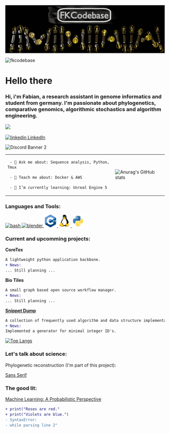 <!---
--- My Label ---
-->
 <img align="center" alt="Coding" width="1000" src="https://github.com/FKCodebase/FKCodebase/blob/master/GifRender.gif">
 
 <!---
--- Views ---
-->
<p align="left"> <img src="https://komarev.com/ghpvc/?username=fkcodebase&label=Profile%20views&color=0e75b6&style=flat" alt="fkcodebase" /> </p>
  
 
<!---
--- Me ---
-->
<h1 align="left"> Hello there </h1>
<h3 align="left">Hi, i'm Fabian, a research assistant in genome informatics and student from germany.
I'm passionate about phylogenetics, comparative genomics, algorithmic stochastics
and algorithm engineering.
</h3>

<!---
Contact
-->

<a href="mailto:fkcodebase@mail.com"><img src="https://img.shields.io/badge/gmail-%23DD0031.svg?&style=for-the-badge&logo=gmail&logoColor=white"/></a>

<p>
  <a href="https://www.linkedin.com/in/fabian-kolesch" rel="nofollow noreferrer">
    <img src="https://i.stack.imgur.com/gVE0j.png" alt="linkedin"> LinkedIn
  </a>
</p>

![Discord Banner 2](https://discordapp.com/api/guilds/1016693495395799131/widget.png?style=banner2)

<table border="0">
 <tr>
    <td>
     
     - 💬 Ask me about: Sequence analysis, Python, Tmux

     - 🤝 Teach me about: Docker & AWS

     - 🌱 I’m currently learning: Unreal Engine 5
     
  </td>
  
  <td>
   
   <!---
   GitHubStats
   -->
    
   ![Anurag's GitHub stats](https://github-readme-stats.vercel.app/api?username=FKCodebase&theme=algolia&show_icons=true)
   
  </td>
 </tr>
</table>


<h3 align="left">Languages and Tools:</h3>
<p align="left"> 
<a href="https://www.gnu.org/software/bash/" target="_blank" rel="noreferrer"> <img src="https://www.vectorlogo.zone/logos/gnu_bash/gnu_bash-icon.svg" alt="bash" width="40" height="40"/> </a> 
<a href="https://www.blender.org/" target="_blank" rel="noreferrer"> <img src="https://download.blender.org/branding/community/blender_community_badge_white.svg" alt="blender" width="40" height="40"/> </a> <a href="https://www.w3schools.com/cpp/" target="_blank" rel="noreferrer"> <img src="https://raw.githubusercontent.com/devicons/devicon/master/icons/cplusplus/cplusplus-original.svg" alt="cplusplus" width="40" height="40"/> </a> 
<a href="https://www.linux.org/" target="_blank" rel="noreferrer"> <img src="https://raw.githubusercontent.com/devicons/devicon/master/icons/linux/linux-original.svg" alt="linux" width="40" height="40"/> </a> 
<a href="https://www.python.org" target="_blank" rel="noreferrer"> <img src="https://raw.githubusercontent.com/devicons/devicon/master/icons/python/python-original.svg" alt="python" width="40" height="40"/> </a> 
</p>

<!---
--- Projects ---
-->
<h3 align="left">Current and upcomming projects: </h3>

__CoreTex__
```diff
A lightweight python application backbone.
+ News:
... Still planning ...
```

__Bio Tiles__
```diff
A small graph based open source workflow manager.
+ News:
... Still planning ...
```

__[Snippet Dump](https://github.com/FKCodebase/Snippet-Dump)__
```diff
A collection of frequently used algorithm and data structure implementations.
+ News:
Implemented a generator for minimal integer ID's.
```

<!---
Top Langs
-->
[![Top Langs](https://github-readme-stats.vercel.app/api/top-langs/?username=FKCodebase)](https://github.com/anuraghazra/github-readme-stats)

<!---
--- Science ---
-->
<h3 align="left">Let's talk about science:</h3>
Phylogenetic reconstruction (I'm part of this project):

[Sans Serif](https://academic.oup.com/bioinformatics/article/37/24/4868/6300510)
<br />

<!---
Lit---
-->
<h3 align="left">The good lit:</h3>

[Machine Learning: A Probabilistic Perspective](https://www.amazon.de/Machine-Learning-Probabilistic-Perspective-computation/dp/0262018020)

```diff
+ print("Roses are red."
+ print("Violets are blue.")
- SyntaxError:
- while parsing line 2"
```
